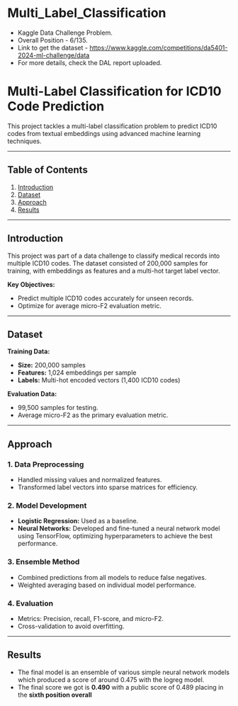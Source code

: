 # Multi_Label_Classification
- Kaggle Data Challenge Problem.
- Overall Position - 6/135.
- Link to get the dataset - https://www.kaggle.com/competitions/da5401-2024-ml-challenge/data
- For more details, check the DAL report uploaded. 
  
# Multi-Label Classification for ICD10 Code Prediction

This project tackles a multi-label classification problem to predict ICD10 codes from textual embeddings using advanced machine learning techniques. 

---

## Table of Contents
1. [Introduction](#introduction)
2. [Dataset](#dataset)
3. [Approach](#approach)
4. [Results](#results)

---

## Introduction
This project was part of a data challenge to classify medical records into multiple ICD10 codes. The dataset consisted of 200,000 samples for training, with embeddings as features and a multi-hot target label vector.

**Key Objectives:**
- Predict multiple ICD10 codes accurately for unseen records.
- Optimize for average micro-F2 evaluation metric.

---

## Dataset

**Training Data:**
- **Size:** 200,000 samples
- **Features:** 1,024 embeddings per sample
- **Labels:** Multi-hot encoded vectors (1,400 ICD10 codes)

**Evaluation Data:**
- 99,500 samples for testing.
- Average micro-F2 as the primary evaluation metric.

---

## Approach

### 1. Data Preprocessing
- Handled missing values and normalized features.
- Transformed label vectors into sparse matrices for efficiency.

### 2. Model Development
- **Logistic Regression:** Used as a baseline.
- **Neural Networks:** Developed and fine-tuned a neural network model using TensorFlow, optimizing hyperparameters to achieve the best performance.
  
### 3. Ensemble Method
- Combined predictions from all models to reduce false negatives.
- Weighted averaging based on individual model performance.

### 4. Evaluation
- Metrics: Precision, recall, F1-score, and micro-F2.
- Cross-validation to avoid overfitting.

---
## Results

- The final model is an ensemble of various simple neural network models which produced
a score of around 0.475 with the logreg model.
- The final score we got is **0.490** with a public score of 0.489 placing in the **sixth position
overall** 
